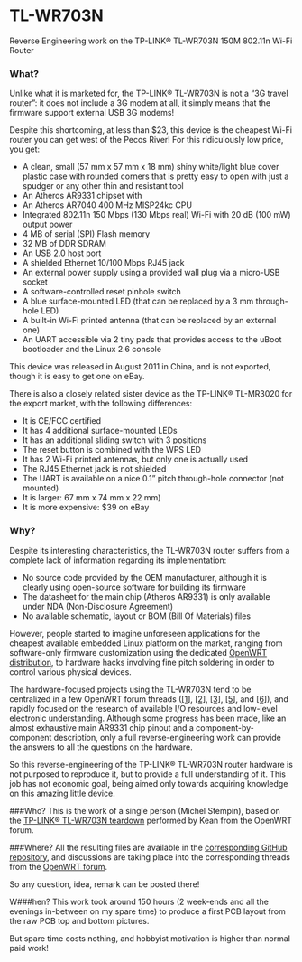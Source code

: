 TL-WR703N
=========

Reverse Engineering work on the TP-LINK® TL-WR703N 150M 802.11n Wi-Fi Router

### What?
Unlike what it is marketed for, the TP-LINK® TL-WR703N is not a “3G travel router”: it does not include a 3G modem at all, it simply means that the firmware support external USB 3G modems!

Despite this shortcoming, at less than $23, this device is the cheapest Wi-Fi router you can get west of the Pecos River! For this ridiculously low price, you get:

* A clean, small (57 mm x 57 mm x 18 mm) shiny white/light blue cover plastic case with rounded corners that is pretty easy to open with just a spudger or any other thin and resistant tool
* An Atheros AR9331 chipset with
 * An Atheros AR7040 400 MHz MISP24kc CPU
 * Integrated 802.11n 150 Mbps (130 Mbps real) Wi-Fi with 20 dB (100 mW) output power
* 4 MB of serial (SPI) Flash memory
* 32 MB of DDR SDRAM
* An USB 2.0 host port
* A shielded Ethernet 10/100 Mbps RJ45 jack
* An external power supply using a provided wall plug via a micro-USB socket
* A software-controlled reset pinhole switch
* A blue surface-mounted LED (that can be replaced by a 3 mm through-hole LED)
* A built-in Wi-Fi printed antenna (that can be replaced by an external one)
* An UART accessible via 2 tiny pads that provides access to the uBoot bootloader and the Linux 2.6 console

This device was released in August 2011 in China, and is not exported, though it is easy to get one on eBay.

There is also a closely related sister device as the TP-LINK® TL-MR3020 for the export market, with the following differences:

* It is CE/FCC certified
* It has 4 additional surface-mounted LEDs
* It has an additional sliding switch with 3 positions
* The reset button is combined with the WPS LED
* It has 2 Wi-Fi printed antennas, but only one is actually used
* The RJ45 Ethernet jack is not shielded
* The UART is available on a nice 0.1” pitch through-hole connector (not mounted)
* It is larger: 67 mm x 74 mm x 22 mm)
* It is more expensive: $39 on eBay

### Why?
Despite its interesting characteristics, the TL-WR703N router suffers from a complete lack of information regarding its implementation:

* No source code provided by the OEM manufacturer, although it is clearly using open-source software for building its firmware
* The datasheet for the main chip (Atheros AR9331) is only available under NDA (Non-Disclosure Agreement)
* No available schematic, layout or BOM (Bill Of Materials) files

However, people started to imagine unforeseen applications for the cheapest available embedded Linux platform on the market, ranging from software-only firmware customization using the dedicated [OpenWRT distribution](https://openwrt.org/), to hardware hacks involving fine pitch soldering in order to control various physical devices.

The hardware-focused projects using the TL-WR703N tend to be centralized in a few OpenWRT forum threads ([[1]](https://forum.openwrt.org/viewtopic.php?id=36471), [[2]](https://forum.openwrt.org/viewtopic.php?id=38994), [[3]](https://forum.openwrt.org/viewtopic.php?id=39567), [[5]](https://forum.openwrt.org/viewtopic.php?id=34437), and [[6]](https://forum.openwrt.org/viewtopic.php?id=31729)), and rapidly focused on the research of available I/O resources and low-level electronic understanding.
Although some progress has been made, like an almost exhaustive main AR9331 chip pinout and a component-by-component description, only a full reverse-engineering work can provide the answers to all the questions on the hardware.

So this reverse-engineering of the TP-LINK® TL-WR703N router hardware is not purposed to reproduce it, but to provide a full understanding of it. This job has not economic goal, being aimed only towards acquiring knowledge on this amazing little device.

###Who?
This is the work of a single person (Michel Stempin), based on the [TP-LINK® TL-WR703N teardown](http://www.kean.com.au/oshw/WR703N/teardown/) performed by Kean from the OpenWRT forum.

###Where?
All the resulting files are available in the [corresponding GitHub repository](https://github.com/Squonk42/TL-WR703N), and discussions are taking place into the corresponding threads from the [OpenWRT forum](https://forum.openwrt.org/).

So any question, idea, remark can be posted there!

W###hen?
This work took around 150 hours (2 week-ends and all the evenings in-between on my spare time) to produce a first PCB layout from the raw PCB top and bottom pictures.

But spare time costs nothing, and hobbyist motivation is higher than normal paid work!
